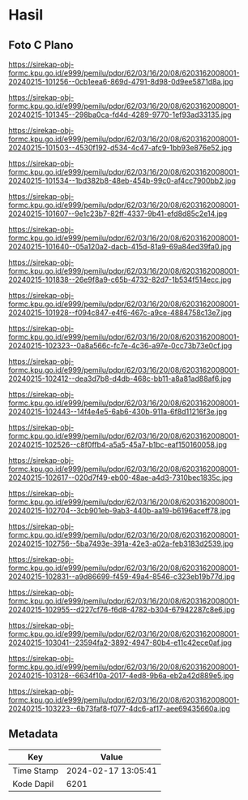 # Hasil

## Foto C Plano

https://sirekap-obj-formc.kpu.go.id/e999/pemilu/pdpr/62/03/16/20/08/6203162008001-20240215-101256--0cb1eea6-869d-4791-8d98-0d9ee5871d8a.jpg

https://sirekap-obj-formc.kpu.go.id/e999/pemilu/pdpr/62/03/16/20/08/6203162008001-20240215-101345--298ba0ca-fd4d-4289-9770-1ef93ad33135.jpg

https://sirekap-obj-formc.kpu.go.id/e999/pemilu/pdpr/62/03/16/20/08/6203162008001-20240215-101503--4530f192-d534-4c47-afc9-1bb93e876e52.jpg

https://sirekap-obj-formc.kpu.go.id/e999/pemilu/pdpr/62/03/16/20/08/6203162008001-20240215-101534--1bd382b8-48eb-454b-99c0-af4cc7900bb2.jpg

https://sirekap-obj-formc.kpu.go.id/e999/pemilu/pdpr/62/03/16/20/08/6203162008001-20240215-101607--9e1c23b7-82ff-4337-9b41-efd8d85c2e14.jpg

https://sirekap-obj-formc.kpu.go.id/e999/pemilu/pdpr/62/03/16/20/08/6203162008001-20240215-101640--05a120a2-dacb-415d-81a9-69a84ed39fa0.jpg

https://sirekap-obj-formc.kpu.go.id/e999/pemilu/pdpr/62/03/16/20/08/6203162008001-20240215-101838--26e9f8a9-c65b-4732-82d7-1b534f514ecc.jpg

https://sirekap-obj-formc.kpu.go.id/e999/pemilu/pdpr/62/03/16/20/08/6203162008001-20240215-101928--f094c847-e4f6-467c-a9ce-4884758c13e7.jpg

https://sirekap-obj-formc.kpu.go.id/e999/pemilu/pdpr/62/03/16/20/08/6203162008001-20240215-102323--0a8a566c-fc7e-4c36-a97e-0cc73b73e0cf.jpg

https://sirekap-obj-formc.kpu.go.id/e999/pemilu/pdpr/62/03/16/20/08/6203162008001-20240215-102412--dea3d7b8-d4db-468c-bb11-a8a81ad88af6.jpg

https://sirekap-obj-formc.kpu.go.id/e999/pemilu/pdpr/62/03/16/20/08/6203162008001-20240215-102443--14f4e4e5-6ab6-430b-911a-6f8d11216f3e.jpg

https://sirekap-obj-formc.kpu.go.id/e999/pemilu/pdpr/62/03/16/20/08/6203162008001-20240215-102526--c8f0ffb4-a5a5-45a7-b1bc-eaf150160058.jpg

https://sirekap-obj-formc.kpu.go.id/e999/pemilu/pdpr/62/03/16/20/08/6203162008001-20240215-102617--020d7f49-eb00-48ae-a4d3-7310bec1835c.jpg

https://sirekap-obj-formc.kpu.go.id/e999/pemilu/pdpr/62/03/16/20/08/6203162008001-20240215-102704--3cb901eb-9ab3-440b-aa19-b6196aceff78.jpg

https://sirekap-obj-formc.kpu.go.id/e999/pemilu/pdpr/62/03/16/20/08/6203162008001-20240215-102756--5ba7493e-391a-42e3-a02a-feb3183d2539.jpg

https://sirekap-obj-formc.kpu.go.id/e999/pemilu/pdpr/62/03/16/20/08/6203162008001-20240215-102831--a9d86699-f459-49a4-8546-c323eb19b77d.jpg

https://sirekap-obj-formc.kpu.go.id/e999/pemilu/pdpr/62/03/16/20/08/6203162008001-20240215-102955--d227cf76-f6d8-4782-b304-67942287c8e6.jpg

https://sirekap-obj-formc.kpu.go.id/e999/pemilu/pdpr/62/03/16/20/08/6203162008001-20240215-103041--23594fa2-3892-4947-80b4-e11c42ece0af.jpg

https://sirekap-obj-formc.kpu.go.id/e999/pemilu/pdpr/62/03/16/20/08/6203162008001-20240215-103128--6634f10a-2017-4ed8-9b6a-eb2a42d889e5.jpg

https://sirekap-obj-formc.kpu.go.id/e999/pemilu/pdpr/62/03/16/20/08/6203162008001-20240215-103223--6b73faf8-f077-4dc6-af17-aee69435660a.jpg


## Metadata

| Key        | Value               |
| ---------- | ------------------- |
| Time Stamp | 2024-02-17 13:05:41 |
| Kode Dapil | 6201                |



